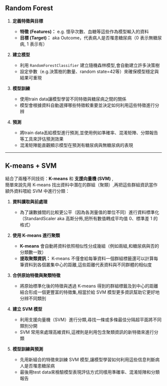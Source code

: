

## Random Forest

1. **定義特徵與目標**  
   - **特徵 (Features)：** e.g. 懷孕次數、血糖等這些作為模型輸入的資料
   - **目標 (Target)：** aka Outcome，代表病人是否罹患糖尿病（0 表示無糖尿病, 1 表示有）

2. **建立模型**  
   - 利用 `RandomForestClassifier` 建立隨機森林模型,會自動建立許多決策樹
   - 設定參數（e.g.決策樹的數量、random state=42等）來確保模型穩定與結果可重現

3. **模型訓練**  
   - 使用train data讓模型學習不同特徵與糖尿病之間的關係
   - 模型會根據資料自動選擇哪些特徵較重要並決定如何利用這些特徵進行分辨

4. **預測**  
   - 將train data丟給模型進行預測,並使用例如準確率、混淆矩陣、分類報告等工具來評估預測效果
   - 混淆矩陣能直觀顯示模型在預測有糖尿病與無糖尿病的表現

---

## K-means + SVM

結合了兩種不同技術：**K-means** 和 **支援向量機 (SVM)** , <br>簡單來說先用 K-means 找出資料中潛在的群組（聚類）,再把這些群組資訊當作額外資料喂給 SVM 中進行分類：

1. **資料讀取與前處理**  
   - 為了讓數據間的比較更公平（因為各測量值的單位不同）進行資料標準化（StandardScaler aka 高斯分佈,把所有數值轉成平均值 0、標準差 1 的格式）

2. **使用 K-means 進行聚類**  
   - **K-means** 會自動將資料依照相似性分成幾組（例如兩組,和糖尿病與否的分類數一致）
   - **提取聚類資訊：** K-means 不僅會給每筆資料一個群組標籤還可以計算每筆資料到各個叢集中心的距離,這些距離代表資料與不同群體的相似度
   
3. **合併原始特徵與聚類特徵**  
   - 將原始標準化後的特徵與透過 K-means 得到的群組標籤及到中心的距離結合形成一個更豐富的特徵集,相當於給 SVM 模型更多資訊幫助它更好地分辨不同類別

4. **建立 SVM 模型**  
   - 利用支援向量機（SVM）進行分類,尋找一條或多條最佳分隔超平面將不同類別分開
   - SVM 常用來處理高維資料,這裡則是利用包含聚類資訊的新特徵來進行分類

5. **模型訓練與預測**  
   - 先用新組合的特徵來訓練 SVM 模型,讓模型學習如何利用這些信息判斷病人是否罹患糖尿病
   - 最後用test data來檢驗模型表現評估方式同樣用準確率、混淆矩陣和分類報告


